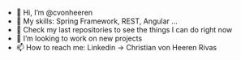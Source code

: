 - 👋 Hi, I’m @cvonheeren
- 👀 My skills: Spring Framework, REST, Angular ...
- 🌱 Check my last repositories to see the things I can do right now
- 💞️ I’m looking to work on new projects
- 📫 How to reach me: Linkedin -> Christian von Heeren Rivas


